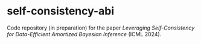 # self-consistency-abi

Code repository (in preparation) for the paper *Leveraging Self-Consistency for Data-Efficient Amortized Bayesian Inference* (ICML 2024).
